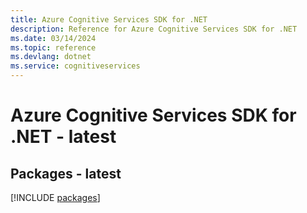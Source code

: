 ```yaml
---
title: Azure Cognitive Services SDK for .NET
description: Reference for Azure Cognitive Services SDK for .NET
ms.date: 03/14/2024
ms.topic: reference
ms.devlang: dotnet
ms.service: cognitiveservices
---
```

# Azure Cognitive Services SDK for .NET - latest
## Packages - latest
[!INCLUDE [packages](cognitive-services-index.md)]